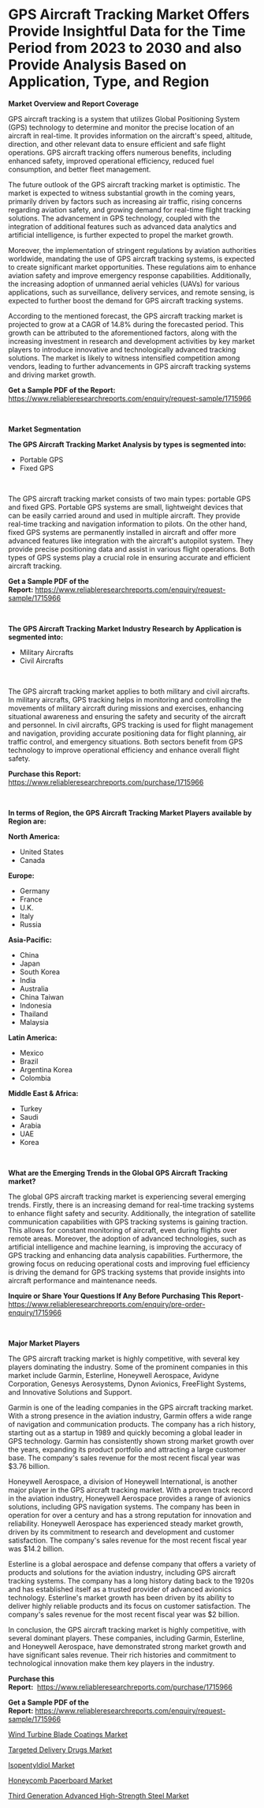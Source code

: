 <p><h1>GPS Aircraft Tracking Market Offers Provide Insightful Data for the Time Period from 2023 to 2030 and also Provide Analysis Based on Application, Type, and Region</h1></p><p><strong>Market Overview and Report Coverage</strong></p>
<p><p>GPS aircraft tracking is a system that utilizes Global Positioning System (GPS) technology to determine and monitor the precise location of an aircraft in real-time. It provides information on the aircraft's speed, altitude, direction, and other relevant data to ensure efficient and safe flight operations. GPS aircraft tracking offers numerous benefits, including enhanced safety, improved operational efficiency, reduced fuel consumption, and better fleet management.</p><p>The future outlook of the GPS aircraft tracking market is optimistic. The market is expected to witness substantial growth in the coming years, primarily driven by factors such as increasing air traffic, rising concerns regarding aviation safety, and growing demand for real-time flight tracking solutions. The advancement in GPS technology, coupled with the integration of additional features such as advanced data analytics and artificial intelligence, is further expected to propel the market growth.</p><p>Moreover, the implementation of stringent regulations by aviation authorities worldwide, mandating the use of GPS aircraft tracking systems, is expected to create significant market opportunities. These regulations aim to enhance aviation safety and improve emergency response capabilities. Additionally, the increasing adoption of unmanned aerial vehicles (UAVs) for various applications, such as surveillance, delivery services, and remote sensing, is expected to further boost the demand for GPS aircraft tracking systems.</p><p>According to the mentioned forecast, the GPS aircraft tracking market is projected to grow at a CAGR of 14.8% during the forecasted period. This growth can be attributed to the aforementioned factors, along with the increasing investment in research and development activities by key market players to introduce innovative and technologically advanced tracking solutions. The market is likely to witness intensified competition among vendors, leading to further advancements in GPS aircraft tracking systems and driving market growth.</p></p>
<p><strong>Get a Sample PDF of the Report:</strong> <a href="https://www.reliableresearchreports.com/enquiry/request-sample/1715966">https://www.reliableresearchreports.com/enquiry/request-sample/1715966</a></p>
<p>&nbsp;</p>
<p><strong>Market Segmentation</strong></p>
<p><strong>The GPS Aircraft Tracking Market Analysis by types is segmented into:</strong></p>
<p><ul><li>Portable GPS</li><li>Fixed GPS</li></ul></p>
<p>&nbsp;</p>
<p><p>The GPS aircraft tracking market consists of two main types: portable GPS and fixed GPS. Portable GPS systems are small, lightweight devices that can be easily carried around and used in multiple aircraft. They provide real-time tracking and navigation information to pilots. On the other hand, fixed GPS systems are permanently installed in aircraft and offer more advanced features like integration with the aircraft's autopilot system. They provide precise positioning data and assist in various flight operations. Both types of GPS systems play a crucial role in ensuring accurate and efficient aircraft tracking.</p></p>
<p><strong>Get a Sample PDF of the Report:</strong>&nbsp;<a href="https://www.reliableresearchreports.com/enquiry/request-sample/1715966">https://www.reliableresearchreports.com/enquiry/request-sample/1715966</a></p>
<p>&nbsp;</p>
<p><strong>The GPS Aircraft Tracking Market Industry Research by Application is segmented into:</strong></p>
<p><ul><li>Military Aircrafts</li><li>Civil Aircrafts</li></ul></p>
<p>&nbsp;</p>
<p><p>The GPS aircraft tracking market applies to both military and civil aircrafts. In military aircrafts, GPS tracking helps in monitoring and controlling the movements of military aircraft during missions and exercises, enhancing situational awareness and ensuring the safety and security of the aircraft and personnel. In civil aircrafts, GPS tracking is used for flight management and navigation, providing accurate positioning data for flight planning, air traffic control, and emergency situations. Both sectors benefit from GPS technology to improve operational efficiency and enhance overall flight safety.</p></p>
<p><strong>Purchase this Report:</strong>&nbsp; <a href="https://www.reliableresearchreports.com/purchase/1715966">https://www.reliableresearchreports.com/purchase/1715966</a></p>
<p>&nbsp;</p>
<p><strong>In terms of Region, the GPS Aircraft Tracking Market Players available by Region are:</strong></p>
<p>
    <p> <strong> North America: </strong>
        <ul>
            <li>United States</li>
            <li>Canada</li>
        </ul>
        </p> 
    <p> <strong> Europe: </strong>
        <ul>
            <li>Germany</li>
            <li>France</li>
            <li>U.K.</li>
            <li>Italy</li>
            <li>Russia</li>
        </ul>
        </p> 
    <p> <strong> Asia-Pacific: </strong>
        <ul>
            <li>China</li>
            <li>Japan</li>
            <li>South Korea</li>
            <li>India</li>
            <li>Australia</li>
            <li>China Taiwan</li>
            <li>Indonesia</li>
            <li>Thailand</li>
            <li>Malaysia</li>
        </ul>
        </p> 
    <p> <strong> Latin America: </strong>
        <ul>
            <li>Mexico</li>
            <li>Brazil</li>
            <li>Argentina Korea</li>
            <li>Colombia</li>
        </ul>
        </p> 
    <p> <strong> Middle East & Africa: </strong>
        <ul>
            <li>Turkey</li>
            <li>Saudi</li>
            <li>Arabia</li>
            <li>UAE</li>
            <li>Korea</li>
        </ul>
    </p>
    </p>
<p>&nbsp;</p>
<p><strong>What are the Emerging Trends in the Global GPS Aircraft Tracking market?</strong></p>
<p><p>The global GPS aircraft tracking market is experiencing several emerging trends. Firstly, there is an increasing demand for real-time tracking systems to enhance flight safety and security. Additionally, the integration of satellite communication capabilities with GPS tracking systems is gaining traction. This allows for constant monitoring of aircraft, even during flights over remote areas. Moreover, the adoption of advanced technologies, such as artificial intelligence and machine learning, is improving the accuracy of GPS tracking and enhancing data analysis capabilities. Furthermore, the growing focus on reducing operational costs and improving fuel efficiency is driving the demand for GPS tracking systems that provide insights into aircraft performance and maintenance needs.</p></p>
<p><strong>Inquire or Share Your Questions If Any Before Purchasing This Report</strong>- <a href="https://www.reliableresearchreports.com/enquiry/pre-order-enquiry/1715966">https://www.reliableresearchreports.com/enquiry/pre-order-enquiry/1715966</a></p>
<p>&nbsp;</p>
<p><strong>Major Market Players</strong></p>
<p><p>The GPS aircraft tracking market is highly competitive, with several key players dominating the industry. Some of the prominent companies in this market include Garmin, Esterline, Honeywell Aerospace, Avidyne Corporation, Genesys Aerosystems, Dynon Avionics, FreeFlight Systems, and Innovative Solutions and Support.</p><p>Garmin is one of the leading companies in the GPS aircraft tracking market. With a strong presence in the aviation industry, Garmin offers a wide range of navigation and communication products. The company has a rich history, starting out as a startup in 1989 and quickly becoming a global leader in GPS technology. Garmin has consistently shown strong market growth over the years, expanding its product portfolio and attracting a large customer base. The company's sales revenue for the most recent fiscal year was $3.76 billion.</p><p>Honeywell Aerospace, a division of Honeywell International, is another major player in the GPS aircraft tracking market. With a proven track record in the aviation industry, Honeywell Aerospace provides a range of avionics solutions, including GPS navigation systems. The company has been in operation for over a century and has a strong reputation for innovation and reliability. Honeywell Aerospace has experienced steady market growth, driven by its commitment to research and development and customer satisfaction. The company's sales revenue for the most recent fiscal year was $14.2 billion.</p><p>Esterline is a global aerospace and defense company that offers a variety of products and solutions for the aviation industry, including GPS aircraft tracking systems. The company has a long history dating back to the 1920s and has established itself as a trusted provider of advanced avionics technology. Esterline's market growth has been driven by its ability to deliver highly reliable products and its focus on customer satisfaction. The company's sales revenue for the most recent fiscal year was $2 billion.</p><p>In conclusion, the GPS aircraft tracking market is highly competitive, with several dominant players. These companies, including Garmin, Esterline, and Honeywell Aerospace, have demonstrated strong market growth and have significant sales revenue. Their rich histories and commitment to technological innovation make them key players in the industry.</p></p>
<p><strong>Purchase this Report:</strong>&nbsp;&nbsp;<a href="https://www.reliableresearchreports.com/purchase/1715966">https://www.reliableresearchreports.com/purchase/1715966</a></p>
<p></p>
<p><strong>Get a Sample PDF of the Report:</strong>&nbsp;<a href="https://www.reliableresearchreports.com/enquiry/request-sample/1715966">https://www.reliableresearchreports.com/enquiry/request-sample/1715966</a></p>
<p><p><a href="https://www.linkedin.com/pulse/wind-turbine-blade-coatings-market-insights-players-forecast-hm0cf/">Wind Turbine Blade Coatings Market</a></p><p><a href="https://medium.com/@angelaarnold1941/decoding-targeted-delivery-drugs-market-metrics-market-share-trends-and-growth-patterns-e9fea9c1e0a1">Targeted Delivery Drugs Market</a></p><p><a href="https://www.linkedin.com/pulse/isopentyldiol-market-share-amp-new-trends-analysis-wgujf/">Isopentyldiol Market</a></p><p><a href="https://www.linkedin.com/pulse/honeycomb-paperboard-market-challenges-opportunities-growth-jszhf/">Honeycomb Paperboard Market</a></p><p><a href="https://medium.com/@anndavis1924/third-generation-advanced-high-strength-steel-market-outlook-industry-overview-and-forecast-2023-6469292fb003">Third Generation Advanced High-Strength Steel Market</a></p></p>